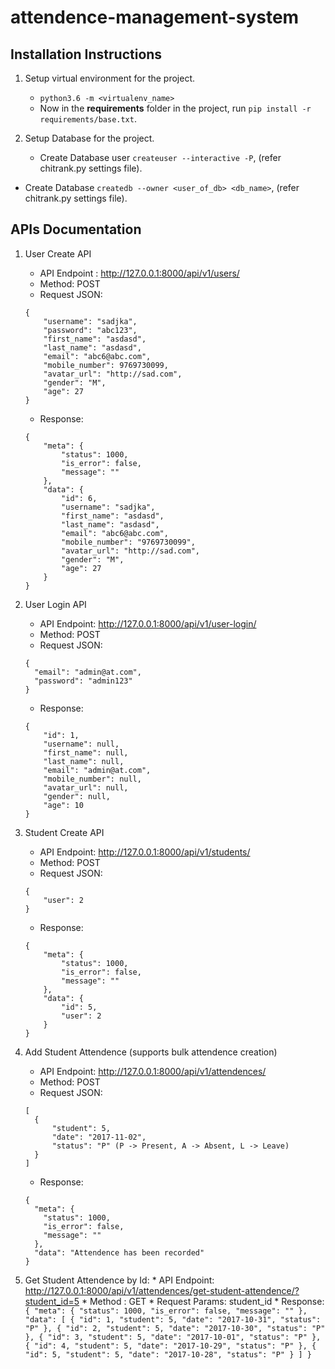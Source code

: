 # attendence-management-system

Installation Instructions
--------------

1. Setup virtual environment for the project.

	* `python3.6 -m <virtualenv_name>`
	* Now in the <b>requirements</b> folder in the project, run `pip install -r requirements/base.txt`.

2. Setup Database for the project.
	* Create Database user `createuser --interactive -P`, (refer chitrank.py settings file).

  * Create Database `createdb --owner <user_of_db> <db_name>`, (refer chitrank.py settings file).

 APIs Documentation
 -----------------
 1. User Create API
    * API Endpoint : http://127.0.0.1:8000/api/v1/users/
    * Method: POST
    * Request JSON:
    ```
    {
      	"username": "sadjka",
      	"password": "abc123",
      	"first_name": "asdasd",
      	"last_name": "asdasd",
      	"email": "abc6@abc.com",
      	"mobile_number": 9769730099,
      	"avatar_url": "http://sad.com",
      	"gender": "M",
      	"age": 27
    }
    ```

    * Response:
    ```
    {
        "meta": {
            "status": 1000,
            "is_error": false,
            "message": ""
        },
        "data": {
            "id": 6,
            "username": "sadjka",
            "first_name": "asdasd",
            "last_name": "asdasd",
            "email": "abc6@abc.com",
            "mobile_number": "9769730099",
            "avatar_url": "http://sad.com",
            "gender": "M",
            "age": 27
        }
    }
    ```

   2. User Login API

      * API Endpoint: http://127.0.0.1:8000/api/v1/user-login/
      * Method: POST
      * Request JSON:
      ```
      {
      	"email": "admin@at.com",
      	"password": "admin123"
      }
      ```
      * Response:
      ```
      {
          "id": 1,
          "username": null,
          "first_name": null,
          "last_name": null,
          "email": "admin@at.com",
          "mobile_number": null,
          "avatar_url": null,
          "gender": null,
          "age": 10
      }
      ```

  3. Student Create API

        * API Endpoint: http://127.0.0.1:8000/api/v1/students/
        * Method: POST
        * Request JSON:
        ```
        {
        	"user": 2
        }
        ```
        * Response:

        ```
        {
            "meta": {
                "status": 1000,
                "is_error": false,
                "message": ""
            },
            "data": {
                "id": 5,
                "user": 2
            }
        }
        ```

  4. Add Student Attendence (supports bulk attendence creation)
      * API Endpoint: http://127.0.0.1:8000/api/v1/attendences/
      * Method: POST
      * Request JSON:
      ```
      [
      	{
      		"student": 5,
      		"date": "2017-11-02",
      		"status": "P" (P -> Present, A -> Absent, L -> Leave)
      	}
      ]
      ```
      * Response:
      ```
      {
        "meta": {
          "status": 1000,
          "is_error": false,
          "message": ""
        },
        "data": "Attendence has been recorded"
      }
      ```
  5. Get Student Attendence by Id:
    * API Endpoint: http://127.0.0.1:8000/api/v1/attendences/get-student-attendence/?student_id=5
    * Method : GET
    * Request Params: student_id
    * Response:
    ```
    {
        "meta": {
            "status": 1000,
            "is_error": false,
            "message": ""
        },
        "data": [
            {
                "id": 1,
                "student": 5,
                "date": "2017-10-31",
                "status": "P"
            },
            {
                "id": 2,
                "student": 5,
                "date": "2017-10-30",
                "status": "P"
            },
            {
                "id": 3,
                "student": 5,
                "date": "2017-10-01",
                "status": "P"
            },
            {
                "id": 4,
                "student": 5,
                "date": "2017-10-29",
                "status": "P"
            },
            {
                "id": 5,
                "student": 5,
                "date": "2017-10-28",
                "status": "P"
            }
        ]
    }
    ```
